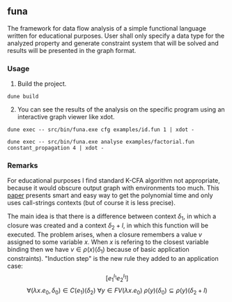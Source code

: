 ## funa

The framework for data flow analysis of a simple functional language written for educational purposes.
User shall only specify a data type for the analyzed property and generate constraint system that will
be solved and results will be presented in the graph format.

### Usage
1. Build the project.
```
dune build
```
2. You can see the results of the analysis on the specific program using an interactive graph viewer like xdot.
```
dune exec -- src/bin/funa.exe cfg examples/id.fun 1 | xdot -
```
```
dune exec -- src/bin/funa.exe analyse examples/factorial.fun constant_propagation 4 | xdot -
```

### Remarks

For educational purposes I find standard K-CFA algorithm not appropriate,
because it would obscure output graph with environments too much.
This [paper](https://arxiv.org/pdf/1311.4231) presents smart and easy
way to get the polynomial time and only uses call-strings contexts (but of course it is less precise).

The main idea is that there is a difference between context $\delta_1$, in which a closure was created
and a context $\delta_2+l$, in which this function will be executed. The problem arises, when a closure
remembers a value $v$ assigned to some variable $x$. When $x$ is refering to the closest variable binding
then we have $v \in \rho(x)(\delta_1)$ because of basic application constraints).
"Induction step" is the new rule they added to an application case:
$$[e_1^{l_1} e_2^{l_1}]$$
$$\forall (\lambda x. e_0, \delta_0) \in C(e_1)(\delta_2) \ \forall y \in FV(\lambda x.e_0)
\ \rho(y)(\delta_0) \subseteq \rho(y)(\delta_2+l)$$
